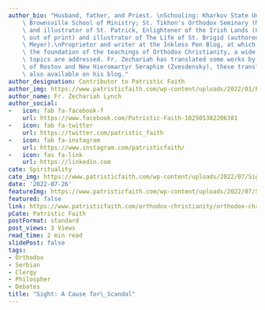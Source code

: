 ```yaml
---
author_bio: "Husband, father, and Priest. \nSchooling: Kharkov State University (Ukraine);\
    \ Brownsville School of Ministry; St. Tikhon's Orthodox Seminary (M.Div.).\nAuthor\
    \ and illustrator of St. Patrick, Enlightener of the Irish Lands (Conciliar Press,\
    \ out of print) and illustrator of The Life of St. Brigid (authored by Jane G.\
    \ Meyer).\nProprietor and writer at the Inkless Pen Blog, at which, based on \
    \ the foundation of the teachings of Orthodox Christianity, a wide variety of\
    \ topics are addressed. Fr. Zechariah has translated some works by St. Dimitry\
    \ of Rostov and New Hieromartyr Seraphim (Zvesdensky), these translations are\
    \ also available on his blog."
author_designation: Contributor to Patristic Faith
author_img: https://www.patristicfaith.com/wp-content/uploads/2022/01/Fr.-Zechariah-Lynch-150x150.png
author_name: Fr. Zechariah Lynch
author_social:
-   icon: fab fa-facebook-f
    url: https://www.facebook.com/Patristic-Faith-102505382206381
-   icon: fab fa-twitter
    url: https://twitter.com/patristic_faith
-   icon: fab fa-instagram
    url: https://www.instagram.com/patristicfaith/
-   icon: fas fa-link
    url: https://linkedin.com
cate: Spirituality
cate_img: https://www.patristicfaith.com/wp-content/uploads/2022/07/Sight-A-Cause-for-Scandal.png
date: '2022-07-26'
featureImg: https://www.patristicfaith.com/wp-content/uploads/2022/07/Sight-A-Cause-for-Scandal.png
featured: false
link: https://www.patristicfaith.com/orthodox-christianity/orthodox-christian-spirituality/spiritual-disciplines/prayer/sight-a-cause-for-scandal/
pCate: Patristic Faith
postFormat: standard
post_views: 3 Views
read_time: 2 min read
slidePost: false
tags:
- Orthodox
- Serbian
- Clergy
- Philospher
- Debates
title: "Sight: A Cause for\_Scandal"
---
```

